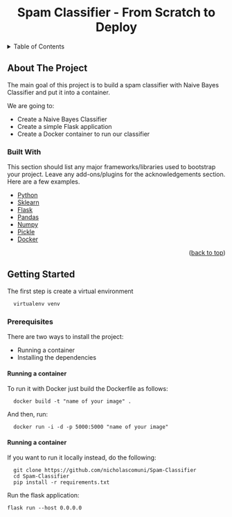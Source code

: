 <br/>
<div align="center">
  <h1 align="center">Spam Classifier - From Scratch to Deploy</h1>
</div>



<!-- TABLE OF CONTENTS -->
<details>
  <summary>Table of Contents</summary>
  <ol>
    <li>
      <a href="#about-the-project">About The Project</a>
      <ul>
        <li><a href="#built-with">Built With</a></li>
      </ul>
    </li>
    <li>
      <a href="#getting-started">Getting Started</a>
      <ul>
        <li><a href="#prerequisites">Prerequisites</a></li>
        <li><a href="#installation">Installation</a></li>
      </ul>
    </li>
    <li><a href="#usage">Usage</a></li>
    <li><a href="#roadmap">Roadmap</a></li>
    <li><a href="#contributing">Contributing</a></li>
    <li><a href="#license">License</a></li>
    <li><a href="#contact">Contact</a></li>
    <li><a href="#acknowledgments">Acknowledgments</a></li>
  </ol>
</details>



<!-- ABOUT THE PROJECT -->
## About The Project

The main goal of this project is to build a spam classifier with Naive Bayes Classifier and put it into a container.

We are going to:
* Create a Naive Bayes Classifier
* Create a simple Flask application
* Create a Docker container to run our classifier


### Built With

This section should list any major frameworks/libraries used to bootstrap your project. Leave any add-ons/plugins for the acknowledgements section. Here are a few examples.

* [Python](https://nextjs.org/)
* [Sklearn](https://nextjs.org/)
* [Flask](https://nextjs.org/)
* [Pandas](https://nextjs.org/)
* [Numpy](https://nextjs.org/)
* [Pickle](https://nextjs.org/)
* [Docker](https://nextjs.org/)


<p align="right">(<a href="#top">back to top</a>)</p>



<!-- GETTING STARTED -->
## Getting Started

The first step is create a virtual environment
```sh
  virtualenv venv
  ```
  
### Prerequisites
There are two ways to install the project:
* Running a container 
* Installing the dependencies

#### Running a container
To run it with Docker just build the Dockerfile as follows:
```
  docker build -t "name of your image" .
  ```
And then, run:
```
  docker run -i -d -p 5000:5000 "name of your image"
  ```
  
#### Running a container
If you want to run it locally instead, do the following:
```
  git clone https://github.com/nicholascomuni/Spam-Classifier
  cd Spam-Classifier
  pip install -r requirements.txt
  ```
  
Run the flask application:
  ```
  flask run --host 0.0.0.0
  ```

